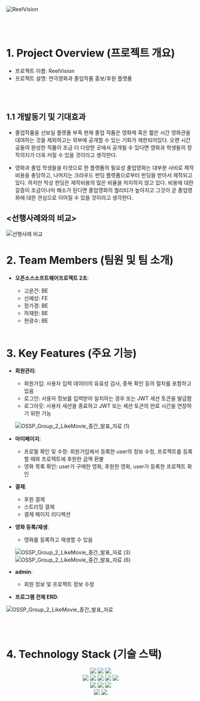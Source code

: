 ![ReelVision](https://github.com/user-attachments/assets/148ddd24-061a-4791-a571-06c624f01f31)

<br/>
<br/>

# 1. Project Overview (프로젝트 개요)

- 프로젝트 이름: ReelVision
- 프로젝트 설명: 연극영화과 졸업작품 홍보/후원 플랫폼

<br/>
<br/>

## 1.1 개발동기 및 기대효과

- 졸업작품을 선보일 플랫폼 부족
  현재 졸업 작품은 영화제 혹은 짧은 시간 영화관을 대여하는 것을 제외하고는 외부에 공개할 수 있는 기회가 제한되어있다. 오랜 시간 공들여 완성한 작품이 조금 더 다양한 곳에서 공개될 수 있다면 영화과 학생들의 창작의지가 더욱 커질 수 있을 것이라고 생각한다.

- 영화과 졸업 학생들을 타겟으로 한 플랫폼의 필요성
  졸업영화는 대부분 사비로 제작비용을 충당하고, 나머지는 크라우드 펀딩 플랫폼으로부터 펀딩을 받아서 제작되고 있다. 하지만 막상 펀딩은 제작비용의 많은 비율을 차지하지 않고 있다. 비용에 대한 갈증이 조금이나마 해소가 된다면 졸업영화의 퀄리티가 높아지고 그것이 곧 졸업영화에 대한 관심으로 이어질 수 있을 것이라고 생각한다.

## <선행사례와의 비교>
![선행사례 비교](https://github.com/user-attachments/assets/e680a2ef-a4c6-4d9e-abfb-159506b7a6e7)


# 2. Team Members (팀원 및 팀 소개)

- **오픈소스소프트웨어프로젝트 2조**:

  - 고윤건: BE
  - 신예성: FE
  - 정가경: BE
  - 허재원: BE
  - 현광수: BE
    <br/>
    <br/>

# 3. Key Features (주요 기능)

- **회원관리**:

  - 회원가입: 사용자 입력 데이터의 유효성 검사, 중복 확인 등의 절차를 포함하고 있음
  - 로그인: 사용자 정보를 입력받아 일치하는 경우 또는 JWT 세션 토큰을 발급함
  - 로그아웃: 사용자 세션을 종료하고 JWT 또는 세션 토큰의 만료 시간을 연장하기 위한 기능

  ![OSSP_Group_2_LikeMovie_중간_발표_자료 (1)](https://github.com/user-attachments/assets/2cea2e1e-a0b3-44d1-9e71-618d8aa29a28)

- **마이페이지**:

  - 프로필 확인 및 수정: 회원가입에서 등록한 user의 정보 수정, 프로젝트를 등록할 때와 프로젝트에 후원한 금액 환불
  - 영화 목록 확인: user가 구매한 영화, 후원한 영화, user가 등록한 프로젝트 확인

- **결제**:

  - 후원 결제
  - 스트리밍 결제
  - 결제 페이지 리디렉션

- **영화 등록/재생**:

  - 영화를 등록하고 재생할 수 있음

  ![OSSP_Group_2_LikeMovie_중간_발표_자료 (3)](https://github.com/user-attachments/assets/d70db255-fa4e-4ef2-a26b-e18f8150c567)
  ![OSSP_Group_2_LikeMovie_중간_발표_자료 (6)](https://github.com/user-attachments/assets/e966ea32-af49-4aa1-b282-0e6e5218c06a)

- **admin**:

  - 회원 정보 및 프로젝트 정보 수정

- **프로그램 전체 ERD**:

![OSSP_Group_2_LikeMovie_중간_발표_자료](https://github.com/user-attachments/assets/37ec3ea9-cb9e-4b7c-83a1-eba1644a772b)

<br/>
<br/>

# 4. Technology Stack (기술 스택)
<div align=center> 
  <img src="https://img.shields.io/badge/python-3776AB?style=for-the-badge&logo=python&logoColor=white"> 
  <img src="https://img.shields.io/badge/django-092E20?style=for-the-badge&logo=django&logoColor=white"> 
  <img src="https://img.shields.io/badge/pycharm-000000?style=for-the-badge&logo=pycharm&logoColor=white">
  <br>
  
  <img src="https://img.shields.io/badge/html5-E34F26?style=for-the-badge&logo=html5&logoColor=white"> 
  <img src="https://img.shields.io/badge/css-1572B6?style=for-the-badge&logo=css3&logoColor=white"> 
  <img src="https://img.shields.io/badge/javascript-F7DF1E?style=for-the-badge&logo=javascript&logoColor=black"> 
    <img src="https://img.shields.io/badge/vue.js-4FC08D?style=for-the-badge&logo=vue.js&logoColor=white"> 
 <img src="https://img.shields.io/badge/figma-F24E1E?style=for-the-badge&logo=figma&logoColor=white">
  <br>
  
  <img src="https://img.shields.io/badge/mongoDB-47A248?style=for-the-badge&logo=MongoDB&logoColor=white">
  <img src="https://img.shields.io/badge/mongoose-880000?style=for-the-badge&logo=mongoose&logoColor=white">
  <img src="https://img.shields.io/badge/amazone s3-569A31?style=for-the-badge&logo=amazone s3&logoColor=white">
  
  <br>
  
  <img src="https://img.shields.io/badge/github-181717?style=for-the-badge&logo=github&logoColor=white">
  <img src="https://img.shields.io/badge/git-F05032?style=for-the-badge&logo=git&logoColor=white">
  <br>
</div>

<br/>
